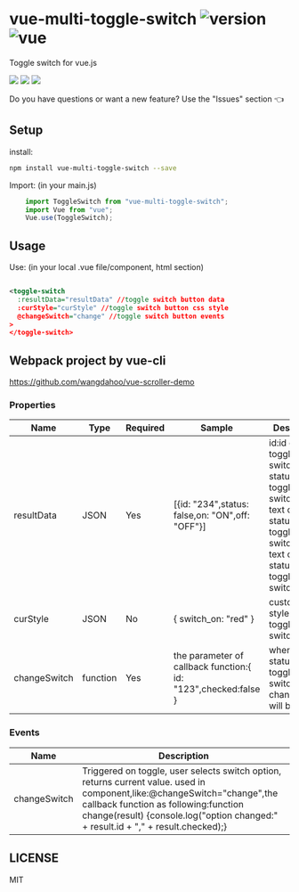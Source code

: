 # vue-multi-toggle-switch ![version](https://img.shields.io/badge/version-%20v1.0.8%20-green.svg) ![vue](https://img.shields.io/badge/vue-%20v2.1%20-green.svg) 
Toggle switch for vue.js <br>

<img src="https://img.shields.io/badge/license-MIT-green.svg" /> <img src="https://img.shields.io/badge/dependencies-0-brightgreen.svg" /> <img src="https://img.shields.io/badge/bugs-0-red.svg" />


Do you have questions or want a new feature? Use the "Issues" section :point_left:

## Setup
install:
```bash
npm install vue-multi-toggle-switch --save
```

Import: (in your main.js)
```javascript
	import ToggleSwitch from "vue-multi-toggle-switch";
	import Vue from "vue";
	Vue.use(ToggleSwitch);
```
## Usage
Use: (in your local .vue file/component, html section)

```xml

<toggle-switch 
  :resultData="resultData" //toggle switch button data
  :curStyle="curStyle" //toggle switch button css style
  @changeSwitch="change" //toggle switch button events
>
</toggle-switch>

```
## Webpack project by vue-cli

https://github.com/wangdahoo/vue-scroller-demo


### Properties

| Name            | Type              | Required     | Sample     | Description                        |
| ---             | ---               | ---          | ---         | ---                                |
| resultData      | JSON              | Yes          | [{id: "234",status: false,on: "ON",off: "OFF"}]  | id:id of toggle-switch;on/off status of toggle-switch; on:the text of on status in toggle-switch;off:the text of off status in toggle-switch|
| curStyle        | JSON              | No           | { switch_on: "red" }  | customization style of toggle-switch|
| changeSwitch    | function          | Yes          | the parameter of callback function:{ id: "123",checked:false }  | when the status of toggle-switch bean changed,it will be call|


### Events

| Name   | Description              |
| ---    | ---                      |
| changeSwitch | Triggered on toggle, user selects switch option, returns current value. used in component,like:@changeSwitch="change",the callback function as following:function change(result) {console.log("option changed:" + result.id + "," + result.checked);} |

## LICENSE
MIT

